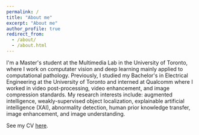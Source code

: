 ```yaml
---
permalink: /
title: "About me"
excerpt: "About me"
author_profile: true
redirect_from: 
  - /about/
  - /about.html
---
```

I'm a Master's student at the Multimedia Lab in the University of Toronto, where I work on computater vision and deep learning mainly applied to computational pathology. Previously, I studied my Bachelor's in Electrical Engineering at the University of Toronto and interned at Qualcomm where I worked in video post-processing, video enhancement, and image compression standards. My research interests include: augmented intelligence, weakly-supervised object localization, explainable artificial intelligence (XAI), abnormality detection, human prior knowledge transfer, image enhancement, and image understanding.

See my CV <a href="http://lyndonchan.github.io/files/cv.pdf">here</a>.